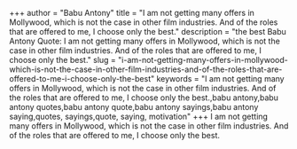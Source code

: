 +++
author = "Babu Antony"
title = "I am not getting many offers in Mollywood, which is not the case in other film industries. And of the roles that are offered to me, I choose only the best."
description = "the best Babu Antony Quote: I am not getting many offers in Mollywood, which is not the case in other film industries. And of the roles that are offered to me, I choose only the best."
slug = "i-am-not-getting-many-offers-in-mollywood-which-is-not-the-case-in-other-film-industries-and-of-the-roles-that-are-offered-to-me-i-choose-only-the-best"
keywords = "I am not getting many offers in Mollywood, which is not the case in other film industries. And of the roles that are offered to me, I choose only the best.,babu antony,babu antony quotes,babu antony quote,babu antony sayings,babu antony saying,quotes, sayings,quote, saying, motivation"
+++
I am not getting many offers in Mollywood, which is not the case in other film industries. And of the roles that are offered to me, I choose only the best.
